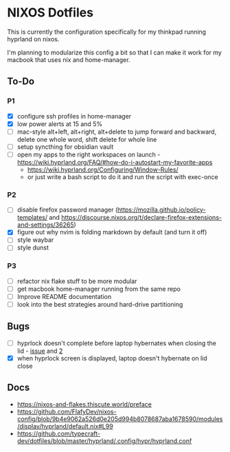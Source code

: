 # NIXOS Dotfiles
This is currently the configuration specifically for my thinkpad running hyprland on nixos.

I'm planning to modularize this config a bit so that I can make it work for my macbook that uses nix and home-manager.

## To-Do
### P1
- [x] configure ssh profiles in home-manager
- [x] low power alerts at 15 and 5%
- [ ] mac-style alt+left, alt+right, alt+delete to jump forward and backward, delete one whole word, shift delete for whole line
- [ ] setup syncthing for obsidian vault
- [ ] open my apps to the right workspaces on launch - https://wiki.hyprland.org/FAQ/#how-do-i-autostart-my-favorite-apps
  - https://wiki.hyprland.org/Configuring/Window-Rules/
  - or just write a bash script to do it and run the script with exec-once

### P2
- [ ] disable firefox password manager (https://mozilla.github.io/policy-templates/ and https://discourse.nixos.org/t/declare-firefox-extensions-and-settings/36265)
- [x] figure out why nvim is folding markdown by default (and turn it off)
- [ ] style waybar
- [ ] style dunst

### P3
- [ ] refactor nix flake stuff to be more modular
- [ ] get macbook home-manager running from the same repo
- [ ] Improve README documentation
- [ ] look into the best strategies around hard-drive partitioning

## Bugs
- [ ] hyprlock doesn't complete before laptop hybernates when closing the lid - [issue](https://github.com/hyprwm/hyprlock/issues/633) and [2](https://github.com/hyprwm/hyprlock/issues/547)
- [x] when hyprlock screen is displayed, laptop doesn't hybernate on lid close

## Docs
- https://nixos-and-flakes.thiscute.world/preface
- https://github.com/FlafyDev/nixos-config/blob/9b4e9062a526d0e205d994b8078687aba1678590/modules/display/hyprland/default.nix#L99
- https://github.com/typecraft-dev/dotfiles/blob/master/hyprland/.config/hypr/hyprland.conf


